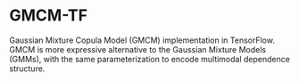 # GMCM-TF
Gaussian Mixture Copula Model (GMCM) implementation in TensorFlow. GMCM is more expressive alternative to the Gaussian Mixture Models (GMMs), with the same parameterization to encode multimodal dependence structure.

